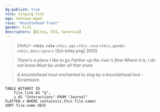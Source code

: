 ```yaml
---
dg-publish: true
role: Singing Fish
age: Unknown-Aged
race: "Knucklehead Trout"
gender: Fish
descriptors: [Bitey, Old, Sonorous]
---
```


> [!info]+
> **`=this.role`**
> `=this.age` `=this.race` `=this.gender`
> `=this.descriptors`
> ![[ol-bitey.png| 300]]

> *There's a place I like to go*
> *Farther up the river's flow*
> *Where it is, I do not know*
> *Must be under all that snow*

> *A knucklehead trout enchanted to sing by a knucklehead lout* - Scramsaxx.

```dataview
TABLE WITHOUT ID
	file.link AS "§", 
	x AS "Interactions" FROM "Journal"
FLATTEN x WHERE contains(x,this.file.name) 
SORT file.name DESC
```